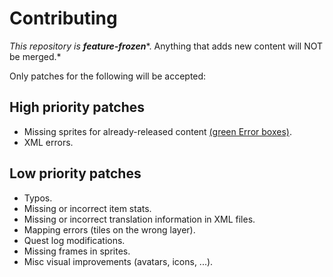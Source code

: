 # Contributing
*This repository is* ***feature-frozen****. Anything that adds new content will NOT be merged.*  

Only patches for the following will be accepted:  


## High priority patches
- Missing sprites for already-released content [(green Error boxes)](https://github.com/themanaworld/tmwa-client-data/blob/master/graphics/sprites/error.png).
- XML errors.

## Low priority patches
- Typos.
- Missing or incorrect item stats.
- Missing or incorrect translation information in XML files.
- Mapping errors (tiles on the wrong layer).
- Quest log modifications.
- Missing frames in sprites.
- Misc visual improvements (avatars, icons, ...).
